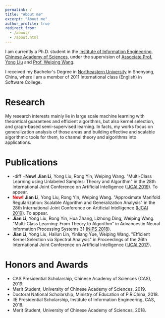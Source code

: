 ```yaml
---
permalink: /
title: "About me"
excerpt: "About me"
author_profile: true
redirect_from: 
  - /about/
  - /about.html
---
```


I am currently a Ph.D. student in the [Institute of Information Engineering](https://iie.ac.cn/), [Chinese Academy of Sciences](https://ucas.ac.cn/), under the supervision of [Associate Prof. Yong Liu](https://iie-liuyong.github.io) and [Prof. Weiping Wang](https://scholar.google.com/citations?user=dAJ23QEAAAAJ&hl=zh-CN).

I received my Bachelor's Degree in [Northeastern University](http://english.neu.edu.cn/) in Shenyang, China, where I am a member of 2011 International class (English) in Software College.

# Research
My research interests mainly lie in large scale machine learning with theoretical guarantees and efficient algorithms, but also kernel selection, and graph-based semi-supervised learning. 
In facts, my works focus on generalization analysis of those areas and building effective and scalable algorithmic tools for them, to channel theory and algorithms into applications.

# Publications
* -diff +<b>New!</b>
**Jian Li**, Yong Liu, Rong Yin, Weiping Wang. "Multi-Class Learning using Unlabeled Samples: Theory and Algorithm" in the 28th International Joint Conference on Artificial Intelligence ([IJCAI 2019](https://ijcai19.org/)). To appear.
* <font color=red><b>New!</b></font> **Jian Li**, Yong Liu, Rong Yin, Weiping Wang. "Approximate Manifold Regularization: Scalable Algorithm and Generalization Analysis" in the 28th International Joint Conference on Artificial Intelligence ([IJCAI 2019](https://ijcai19.org/)). To appear.
* **Jian Li**, Yong Liu, Rong Yin, Hua Zhang, Lizhong Ding, Weiping Wang. "Multi-Class Learning: From Theory to Algorithm" in Advances in Neural Information Processing Systems 31 ([NIPS 2018](https://nips.cc/Conferences/2018)).
* **Jian Li**, Yong Liu, Hailun Lin, Yinliang Yue, Weiping Wang. "Efficient Kernel Selection via Spectral Analysis" in Proceedings of the 26th International Joint Conference on Artificial Intelligence ([IJCAI 2017](https://www.ijcai-17.org/)).

# Honors and Awards
* CAS Presidential Scholarship, Chinese Academy of Sciences (CAS), 2019.
* Merit Student, University of Chinese Academy of Sciences, 2019.
* Doctoral National Scholarship, Ministry of Education of P.R.China, 2018.
* IIE Presidential Scholarship, Institute of Information Engineering, CAS, 2018.
* Merit Student, University of Chinese Academy of Sciences, 2018.

<!---Activity and Service--->
<!---Experience--->
